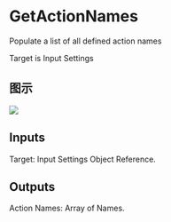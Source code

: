 # GetActionNames

Populate a list of all defined action names

Target is Input Settings

## 图示

![]($-20221218-20564965.png)

## Inputs

Target: Input Settings Object Reference.  

## Outputs

Action Names: Array of Names.


